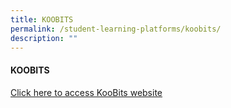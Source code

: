 ```yaml
---
title: KOOBITS
permalink: /student-learning-platforms/koobits/
description: ""
---
```

#### **KOOBITS**

[Click here to access KooBits website](https://www.koobits.com/)